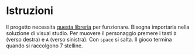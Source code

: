 # Istruzioni

Il progetto necessita [questa libreria](http://libnoise.sourceforge.net/docs/) per funzionare. Bisogna importarla nella soluzione di visual studio. Per muovere il personaggio premere i tasti `D` (verso destra) e `A` (verso sinistra). Con `space` si salta. Il gioco termina quando si raccolgono 7 stelline.